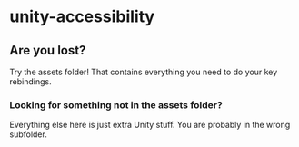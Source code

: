 # unity-accessibility

<h2>Are you lost?</h2>
  
Try the assets folder! That contains everything you need to do your key rebindings. 


<h3>Looking for something not in the assets folder?</h3>

Everything else here is just extra Unity stuff. You are probably in the wrong subfolder. 
